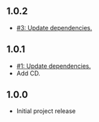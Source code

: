 ## 1.0.2
* [#3: Update dependencies.](https://github.com/haensl/json-parser/issues/3)

## 1.0.1
* [#1: Update dependencies.](https://github.com/haensl/json-parser/issues/1)
* Add CD.

## 1.0.0
* Initial project release
